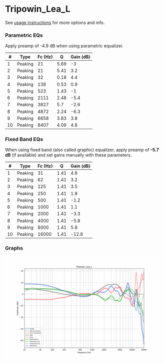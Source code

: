 # Tripowin_Lea_L
See [usage instructions](https://github.com/jaakkopasanen/AutoEq#usage) for more options and info.

### Parametric EQs
Apply preamp of -4.9 dB when using parametric equalizer.

|   # | Type    |   Fc (Hz) |    Q |   Gain (dB) |
|-----|---------|-----------|------|-------------|
|   1 | Peaking |        21 | 5.69 |        -3   |
|   2 | Peaking |        21 | 5.41 |         3.2 |
|   3 | Peaking |        32 | 0.18 |         4.4 |
|   4 | Peaking |       138 | 0.53 |         0.9 |
|   5 | Peaking |       523 | 1.43 |        -1   |
|   6 | Peaking |      2111 | 2.48 |        -5.4 |
|   7 | Peaking |      3827 | 5.7  |        -2.6 |
|   8 | Peaking |      4872 | 2.24 |        -6.3 |
|   9 | Peaking |      6658 | 3.83 |         3.8 |
|  10 | Peaking |      8407 | 4.09 |         4.8 |

### Fixed Band EQs
When using fixed band (also called graphic) equalizer, apply preamp of **-5.7 dB** (if available) and set gains manually with these parameters.

|   # | Type    |   Fc (Hz) |    Q |   Gain (dB) |
|-----|---------|-----------|------|-------------|
|   1 | Peaking |        31 | 1.41 |         4.8 |
|   2 | Peaking |        62 | 1.41 |         3.2 |
|   3 | Peaking |       125 | 1.41 |         3.5 |
|   4 | Peaking |       250 | 1.41 |         1.8 |
|   5 | Peaking |       500 | 1.41 |        -1.2 |
|   6 | Peaking |      1000 | 1.41 |         1.1 |
|   7 | Peaking |      2000 | 1.41 |        -3.3 |
|   8 | Peaking |      4000 | 1.41 |        -5.8 |
|   9 | Peaking |      8000 | 1.41 |         5.8 |
|  10 | Peaking |     16000 | 1.41 |       -12.8 |

### Graphs
![](./Tripowin_Lea_L.png)

